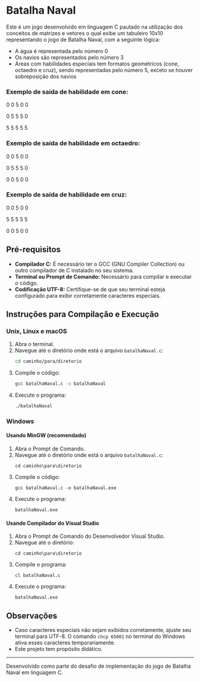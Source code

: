 
# Batalha Naval

Este é um jogo desenvolvido em linguagem C pautado na utilização dos conceitos de matrizes e vetores o qual exibe um tabuleiro 10x10 representando o jogo de Batalha Naval, com a seguinte lógica:
- A água é representada pelo número 0
- Os navios são representados pelo número 3
- Áreas com habilidades especiais tem formatos geométricos (cone, octaedro e cruz), sendo representadas pelo número 5, exceto se houver sobreposição dos navios

### Exemplo de saída de habilidade em cone:

0 0 5 0 0

0 5 5 5 0

5 5 5 5 5

### Exemplo de saída de habilidade em octaedro:

0 0 5 0 0

0 5 5 5 0

0 0 5 0 0

### Exemplo de saída de habilidade em cruz:

0 0 5 0 0

5 5 5 5 5

0 0 5 0 0
 
## Pré-requisitos

- **Compilador C:** É necessário ter o GCC (GNU Compiler Collection) ou outro compilador de C instalado no seu sistema.
- **Terminal ou Prompt de Comando:** Necessário para compilar e executar o código.
- **Codificação UTF-8:** Certifique-se de que seu terminal esteja configurado para exibir corretamente caracteres especiais.

## Instruções para Compilação e Execução

### Unix, Linux e macOS

1. Abra o terminal.
2. Navegue até o diretório onde está o arquivo `batalhaNaval.c`:
   ```bash
   cd caminho/para/diretorio
   ```
3. Compile o código:
   ```bash
   gcc batalhaNaval.c -o batalhaNaval
   ```
4. Execute o programa:
   ```bash
   ./batalhaNaval
   ```

### Windows

#### Usando MinGW (recomendado)

1. Abra o Prompt de Comando.
2. Navegue até o diretório onde está o arquivo `batalhaNaval.c`:
   ```
   cd caminho\para\diretorio
   ```
3. Compile o código:
   ```
   gcc batalhaNaval.c -o batalhaNaval.exe
   ```
4. Execute o programa:
   ```
   batalhaNaval.exe
   ```

#### Usando Compilador do Visual Studio

1. Abra o Prompt de Comando do Desenvolvedor Visual Studio.
2. Navegue até o diretório:
   ```
   cd caminho\para\diretorio
   ```
3. Compile o programa:
   ```
   cl batalhaNaval.c
   ```
4. Execute o programa:
   ```
   batalhaNaval.exe
   ```

## Observações

- Caso caracteres especiais não sejam exibidos corretamente, ajuste seu terminal para UTF-8. O comando `chcp 65001` no terminal do Windows ativa esses caracteres temporariamente.
- Este projeto tem propósito didático.

---

Desenvolvido como parte do desafio de implementação do jogo de Batalha Naval em linguagem C.
